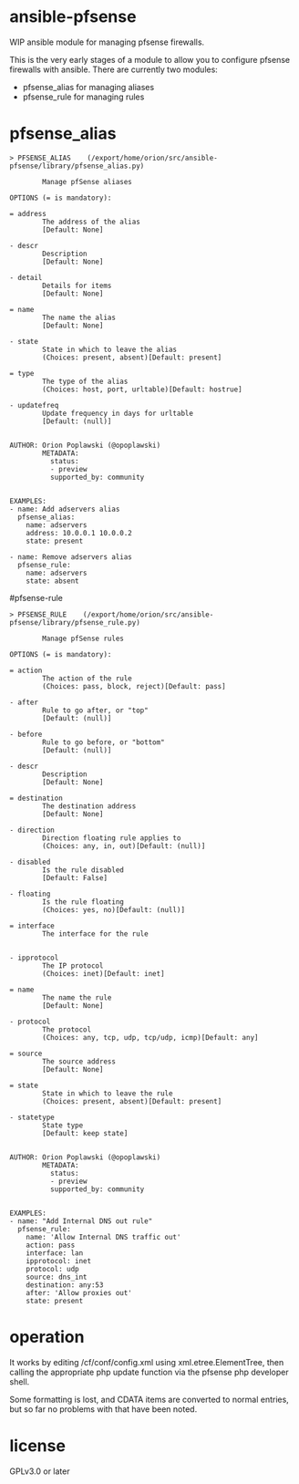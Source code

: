# ansible-pfsense
WIP ansible module for managing pfsense firewalls.

This is the very early stages of a module to allow you to configure pfsense
firewalls with ansible.  There are currently two modules:

* pfsense_alias for managing aliases
* pfsense_rule for managing rules

# pfsense_alias
```
> PFSENSE_ALIAS    (/export/home/orion/src/ansible-pfsense/library/pfsense_alias.py)

        Manage pfSense aliases

OPTIONS (= is mandatory):

= address
        The address of the alias
        [Default: None]

- descr
        Description
        [Default: None]

- detail
        Details for items
        [Default: None]

= name
        The name the alias
        [Default: None]

- state
        State in which to leave the alias
        (Choices: present, absent)[Default: present]

= type
        The type of the alias
        (Choices: host, port, urltable)[Default: hostrue]

- updatefreq
        Update frequency in days for urltable
        [Default: (null)]


AUTHOR: Orion Poplawski (@opoplawski)
        METADATA:
          status:
          - preview
          supported_by: community
        

EXAMPLES:
- name: Add adservers alias
  pfsense_alias:
    name: adservers
    address: 10.0.0.1 10.0.0.2
    state: present

- name: Remove adservers alias
  pfsense_rule:
    name: adservers
    state: absent
```
#pfsense-rule
```
> PFSENSE_RULE    (/export/home/orion/src/ansible-pfsense/library/pfsense_rule.py)

        Manage pfSense rules

OPTIONS (= is mandatory):

= action
        The action of the rule
        (Choices: pass, block, reject)[Default: pass]

- after
        Rule to go after, or "top"
        [Default: (null)]

- before
        Rule to go before, or "bottom"
        [Default: (null)]

- descr
        Description
        [Default: None]

= destination
        The destination address
        [Default: None]

- direction
        Direction floating rule applies to
        (Choices: any, in, out)[Default: (null)]

- disabled
        Is the rule disabled
        [Default: False]

- floating
        Is the rule floating
        (Choices: yes, no)[Default: (null)]

= interface
        The interface for the rule


- ipprotocol
        The IP protocol
        (Choices: inet)[Default: inet]

= name
        The name the rule
        [Default: None]

- protocol
        The protocol
        (Choices: any, tcp, udp, tcp/udp, icmp)[Default: any]

= source
        The source address
        [Default: None]

= state
        State in which to leave the rule
        (Choices: present, absent)[Default: present]

- statetype
        State type
        [Default: keep state]


AUTHOR: Orion Poplawski (@opoplawski)
        METADATA:
          status:
          - preview
          supported_by: community
        

EXAMPLES:
- name: "Add Internal DNS out rule"
  pfsense_rule:
    name: 'Allow Internal DNS traffic out'
    action: pass
    interface: lan
    ipprotocol: inet
    protocol: udp
    source: dns_int
    destination: any:53
    after: 'Allow proxies out'
    state: present
```
# operation

It works by editing /cf/conf/config.xml using xml.etree.ElementTree, then
calling the appropriate php update function via the pfsense php developer
shell.

Some formatting is lost, and CDATA items are converted to normal entries,
but so far no problems with that have been noted.

# license

GPLv3.0 or later

